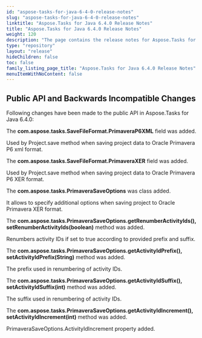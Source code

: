 ```yaml
---
id: "aspose-tasks-for-java-6-4-0-release-notes"
slug: "aspose-tasks-for-java-6-4-0-release-notes"
linktitle: "Aspose.Tasks for Java 6.4.0 Release Notes"
title: "Aspose.Tasks for Java 6.4.0 Release Notes"
weight: 120
description: "The page contains the release notes for Aspose.Tasks for Java 6.4.0."
type: "repository"
layout: "release"
hideChildren: false
toc: false
family_listing_page_title: "Aspose.Tasks for Java 6.4.0 Release Notes"
menuItemWithNoContent: false
---
```


## **Public API and Backwards Incompatible Changes**

Following changes have been made to the public API in Aspose.Tasks for Java 6.4.0:

The **com.aspose.tasks.SaveFileFormat.PrimaveraP6XML** field was added.

Used by Project.save method when saving project data to Oracle Primavera P6 xml format.

The **com.aspose.tasks.SaveFileFormat.PrimaveraXER** field was added.

Used by Project.save method when saving project data to Oracle Primavera P6 XER format.

The **com.aspose.tasks.PrimaveraSaveOptions** was class added.

It allows to specify additional options when saving project to Oracle Primavera XER format.

The **com.aspose.tasks.PrimaveraSaveOptions.getRenumberActivityIds(), setRenumberActivityIds(boolean)** method was added.

Renumbers activity IDs if set to true according to provided prefix and suffix.

The **com.aspose.tasks.PrimaveraSaveOptions.getActivityIdPrefix(), setActivityIdPrefix(String)** method was added.

The prefix used in renumbering of activity IDs.

The **com.aspose.tasks.PrimaveraSaveOptions.getActivityIdSuffix(), setActivityIdSuffix(int)** method was added.

The suffix used in renumbering of activity IDs.

The **com.aspose.tasks.PrimaveraSaveOptions.getActivityIdIncrement(), setActivityIdIncrement(int)**  method was added.

PrimaveraSaveOptions.ActivityIdIncrement property added.
